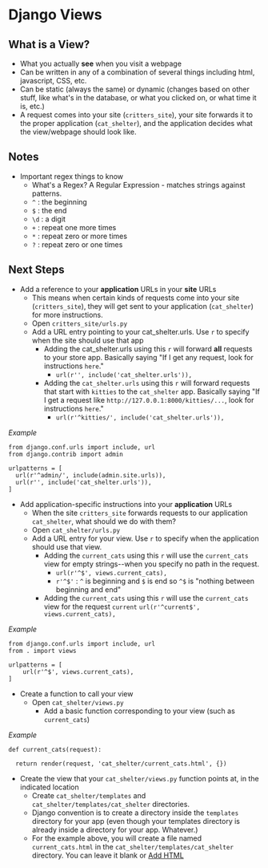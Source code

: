 # Django Views #

## What is a View? ##

- What you actually **see** when you visit a webpage
- Can be written in any of a combination of several things including html, javascript, CSS, etc.
- Can be static (always the same) or dynamic (changes based on other stuff, like what's in the database, or what you clicked on, or what time it is, etc.)
- A request comes into your site (`critters_site`), your site forwards it to the proper application (`cat_shelter`), and the application decides what the view/webpage should look like.

## Notes ##

- Important regex things to know
  - What's a Regex?  A Regular Expression - matches strings against patterns.
  - `^` : the beginning
  - `$` : the end
  - `\d` : a digit
  - `+` : repeat one more times
  - `*` : repeat zero or more times
  - `?` : repeat zero or one times

## Next Steps ##

- Add a reference to your **application** URLs in your **site** URLs
  - This means when certain kinds of requests come into your site (`critters_site`), they will get sent to your application (`cat_shelter`) for more instructions.
  - Open `critters_site/urls.py`
  - Add a URL entry pointing to your cat_shelter.urls.  Use `r` to specify when the site should use that app
    - Adding the cat_shelter.urls using this `r` will forward **all** requests to your store app.  Basically saying "If I get any request, look for instructions `here`."
      - `url(r'', include('cat_shelter.urls')),`
    - Adding the `cat_shelter.urls` using this `r` will forward requests that start with `kitties` to the `cat_shelter` app. Basically saying "If I get a request like `http://127.0.0.1:8000/kitties/...`, look for instructions `here`."
      - `url(r'^kitties/', include('cat_shelter.urls')),`

*Example*

    from django.conf.urls import include, url
    from django.contrib import admin
    
    urlpatterns = [
      url(r'^admin/', include(admin.site.urls)),
      url(r'', include('cat_shelter.urls')),
    ]
    
- Add application-specific instructions into your **application** URLs
  - When the site `critters_site` forwards requests to our application `cat_shelter`, what should we do with them?
  - Open `cat_shelter/urls.py`
  - Add a URL entry for your view.  Use `r` to specify when the application should use that view.
    - Adding the `current_cats` using this `r` will use the `current_cats` view for empty strings--when you specify no path in the request.
      - `url(r'^$', views.current_cats),`
      - `r'^$'` : `^` is beginning and `$` is end so `^$` is "nothing between beginning and end"
    - Adding the `current_cats` using this `r` will use the `current_cats` view for the request `current`
       `url(r'^current$', views.current_cats),`

*Example*

    from django.conf.urls import include, url
    from . import views
    
    urlpatterns = [
        url(r'^$', views.current_cats),
    ]

- Create a function to call your view
  - Open `cat_shelter/views.py`
    - Add a basic function corresponding to your view (such as `current_cats`)

*Example*

    def current_cats(request):
    
      return render(request, 'cat_shelter/current_cats.html', {})
      
- Create the view that your `cat_shelter/views.py` function points at, in the indicated location
  - Create `cat_shelter/templates` and `cat_shelter/templates/cat_shelter` directories. 
  - Django convention is to create a directory inside the `templates` directory for your app (even though your templates directory is already inside a directory for your app.  Whatever.)
  - For the example above, you will create a file named `current_cats.html` in the `cat_shelter/templates/cat_shelter` directory.  You can leave it blank or [Add HTML](html/README.md)
